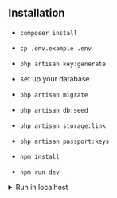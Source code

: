 ## Installation

- `composer install`

- `cp .env.example .env`

- `php artisan key:generate`

- set up your database
- `php artisan migrate`

- `php artisan db:seed`

- `php artisan storage:link`

- `php artisan passport:keys`

- `npm install`

- `npm run dev`

<details>
<summary>Run in localhost</summary>

- If you are using MacOS or Linux, I recommend Laravel Valet

- If you are using Windows, I recommend Laragon

- Else you can run the following comand instead of the previous options

    - `php artisan serve`

</details>
